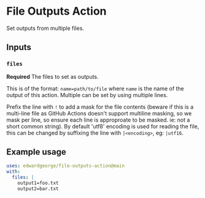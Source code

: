 # File Outputs Action

Set outputs from multiple files.

## Inputs

### `files`

**Required** The files to set as outputs.

This is of the format: `name=path/to/file` where `name` is the name of the output of this action. Multiple can be set by using multiple lines.

Prefix the line with `!` to add a mask for the file contents (beware if this is a multi-line file as GitHub Actions doesn't support multiline masking, so we mask per line, so ensure each line is approproate to be masked. ie: not a short common string). By default 'utf8' encoding is used for reading the file, this can be changed by suffixing the line with `|<encoding>`, eg: `|utf16`.

## Example usage

```yaml
uses: edwardgeorge/file-outputs-action@main
with:
  files: |
    output1=foo.txt
    output2=bar.txt
```
